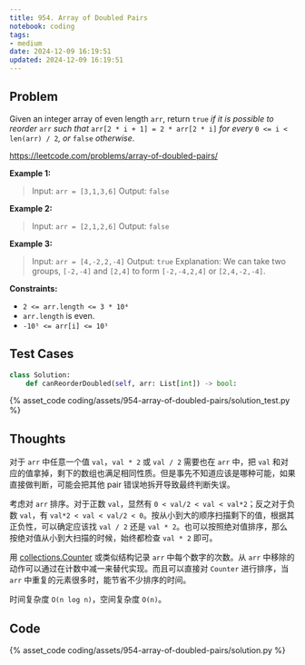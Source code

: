 ```yaml
---
title: 954. Array of Doubled Pairs
notebook: coding
tags:
- medium
date: 2024-12-09 16:19:51
updated: 2024-12-09 16:19:51
---
```

## Problem

Given an integer array of even length `arr`, return `true` _if it is possible to reorder_ `arr` _such that_ `arr[2 * i + 1] = 2 * arr[2 * i]` _for every_ `0 <= i < len(arr) / 2`_, or_ `false` _otherwise_.

<https://leetcode.com/problems/array-of-doubled-pairs/>

**Example 1:**

> Input: `arr = [3,1,3,6]`
> Output: `false`

**Example 2:**

> Input: `arr = [2,1,2,6]`
> Output: `false`

**Example 3:**

> Input: `arr = [4,-2,2,-4]`
> Output: `true`
> Explanation: We can take two groups, `[-2,-4]` and `[2,4]` to form `[-2,-4,2,4]` or `[2,4,-2,-4]`.

**Constraints:**

- `2 <= arr.length <= 3 * 10⁴`
- `arr.length` is even.
- `-10⁵ <= arr[i] <= 10⁵`

## Test Cases

``` python
class Solution:
    def canReorderDoubled(self, arr: List[int]) -> bool:
```

{% asset_code coding/assets/954-array-of-doubled-pairs/solution_test.py %}

## Thoughts

对于 `arr` 中任意一个值 `val`，`val * 2` 或 `val / 2` 需要也在 `arr` 中，把 `val` 和对应的值拿掉，剩下的数组也满足相同性质。但是事先不知道应该是哪种可能，如果直接做判断，可能会把其他 pair 错误地拆开导致最终判断失误。

考虑对 `arr` 排序。对于正数 `val`，显然有 `0 < val/2 < val < val*2`；反之对于负数 `val`，有 `val*2 < val < val/2 < 0`。按从小到大的顺序扫描剩下的值，根据其正负性，可以确定应该找 `val / 2` 还是 `val * 2`。也可以按照绝对值排序，那么按绝对值从小到大扫描的时候，始终都检查 `val * 2` 即可。

用 [collections.Counter](https://docs.python.org/3/library/collections.html#collections.Counter) 或类似结构记录 `arr` 中每个数字的次数。从 `arr` 中移除的动作可以通过在计数中减一来替代实现。而且可以直接对 `Counter` 进行排序，当 `arr` 中重复的元素很多时，能节省不少排序的时间。

时间复杂度 `O(n log n)`，空间复杂度 `O(n)`。

## Code

{% asset_code coding/assets/954-array-of-doubled-pairs/solution.py %}
